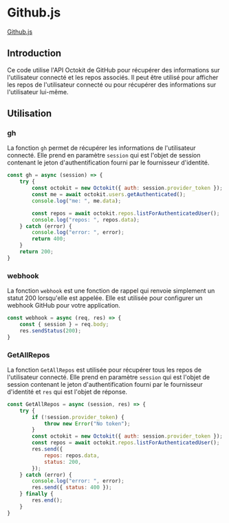# Github.js
[Github.js](../../../routes/api/GitHub.js)
## Introduction
Ce code utilise l'API Octokit de GitHub pour récupérer des informations sur l'utilisateur connecté et les repos associés. Il peut être utilisé pour afficher les repos de l'utilisateur connecté ou pour récupérer des informations sur l'utilisateur lui-même.

## Utilisation
### gh
La fonction `gh` permet de récupérer les informations de l'utilisateur connecté. Elle prend en paramètre `session` qui est l'objet de session contenant le jeton d'authentification fourni par le fournisseur d'identité.

```js
const gh = async (session) => {
    try {
        const octokit = new Octokit({ auth: session.provider_token });
        const me = await octokit.users.getAuthenticated();
        console.log("me: ", me.data);

        const repos = await octokit.repos.listForAuthenticatedUser();
        console.log("repos: ", repos.data);
    } catch (error) {
        console.log("error: ", error);
        return 400;
    }
    return 200;
}
```

### webhook
La fonction `webhook` est une fonction de rappel qui renvoie simplement un statut 200 lorsqu'elle est appelée. Elle est utilisée pour configurer un webhook GitHub pour votre application.

```js
const webhook = async (req, res) => {
    const { session } = req.body;
    res.sendStatus(200);
}
```

### GetAllRepos
La fonction `GetAllRepos` est utilisée pour récupérer tous les repos de l'utilisateur connecté. Elle prend en paramètre `session` qui est l'objet de session contenant le jeton d'authentification fourni par le fournisseur d'identité et `res` qui est l'objet de réponse.

```js
const GetAllRepos = async (session, res) => {
    try {
        if (!session.provider_token) {
            throw new Error("No token");
        }
        const octokit = new Octokit({ auth: session.provider_token });
        const repos = await octokit.repos.listForAuthenticatedUser();
        res.send({
            repos: repos.data,
            status: 200,
        });
    } catch (error) {
        console.log("error: ", error);
        res.send({ status: 400 });
    } finally {
        res.end();
    }
}
```